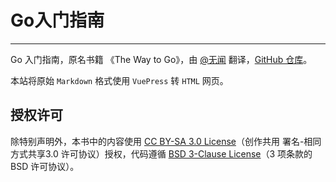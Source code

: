 # Go入门指南

------
Go 入门指南，原名书籍 《The Way to Go》，由 [@无闻](https://unknwon.cn/) 翻译，[GitHub 仓库](https://github.com/unknwon/the-way-to-go_ZH_CN)。

本站将原始 `Markdown` 格式使用 `VuePress`  转 `HTML` 网页。

## 授权许可

除特别声明外，本书中的内容使用 [CC BY-SA 3.0 License](http://creativecommons.org/licenses/by-sa/3.0/)（创作共用 署名-相同方式共享3.0 许可协议）授权，代码遵循 [BSD 3-Clause License](https://github.com/astaxie/build-web-application-with-golang/blob/master/LICENSE.md)（3 项条款的 BSD 许可协议）。



